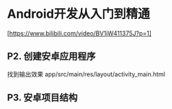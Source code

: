 Android开发从入门到精通
==================================
[https://www.bilibili.com/video/BV1jW411375J?p=1]

P2. 创建安卓应用程序
--------------------
找到输出效果
app/src/main/res/layout/activity_main.html

P3. 安卓项目结构
--------------------













